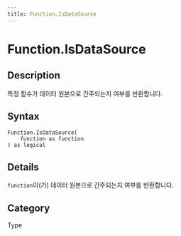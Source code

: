 ```yaml
---
title: Function.IsDataSource
---
```


# Function.IsDataSource


## Description

특정 함수가 데이터 원본으로 간주되는지 여부를 반환합니다.


## Syntax

```powerquery
Function.IsDataSource(
    function as function
) as logical
```


## Details

<code>function</code>이(가) 데이터 원본으로 간주되는지 여부를 반환합니다.



## Category
Type
